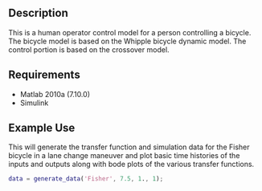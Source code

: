 Description
-----------
This is a human operator control model for a
person controlling a bicycle. The bicycle model is based on the Whipple bicycle
dynamic model. The control portion is based on the crossover model.

Requirements
------------
- Matlab 2010a (7.10.0)
- Simulink

Example Use
-----------
This will generate the transfer function and simulation data for the Fisher
bicycle in a lane change maneuver and plot basic time histories of the inputs
and outputs along with bode plots of the various transfer functions.

```matlab
data = generate_data('Fisher', 7.5, 1., 1);
```
